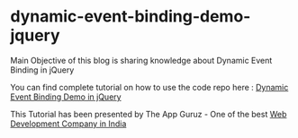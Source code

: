 # dynamic-event-binding-demo-jquery

Main Objective of this blog is sharing knowledge about Dynamic Event Binding in jQuery

You can find complete tutorial on how to use the code repo here : [Dynamic Event Binding Demo in jQuery](http://www.theappguruz.com/web-design/dynamic-event-binding-demo-jquery/)

This Tutorial has been presented by The App Guruz - One of the best [Web Development Company in India](http://www.theappguruz.com/web-design/)
